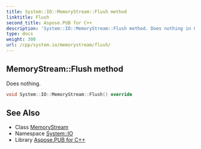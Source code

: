 ```yaml
---
title: System::IO::MemoryStream::Flush method
linktitle: Flush
second_title: Aspose.PUB for C++
description: 'System::IO::MemoryStream::Flush method. Does nothing in C++.'
type: docs
weight: 300
url: /cpp/system.io/memorystream/flush/
---
```

## MemoryStream::Flush method


Does nothing.

```cpp
void System::IO::MemoryStream::Flush() override
```

## See Also

* Class [MemoryStream](../)
* Namespace [System::IO](../../)
* Library [Aspose.PUB for C++](../../../)
